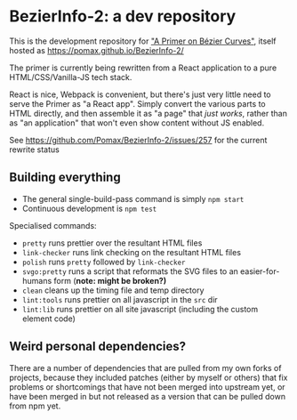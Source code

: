# BezierInfo-2: a dev repository

This is the development repository for ["A Primer on Bézier Curves"](https://pomax.github.io.bezierinfo), itself hosted as https://pomax.github.io/BezierInfo-2/

The primer is currently being rewritten from a React application to a pure HTML/CSS/Vanilla-JS tech stack.

React is nice, Webpack is convenient, but there's just very little need to serve the Primer as "a React app". Simply convert the various parts to HTML directly, and then assemble it as "a page" that _just works_, rather than as "an application" that won't even show content without JS enabled.

See https://github.com/Pomax/BezierInfo-2/issues/257 for the current rewrite status

## Building everything

- The general single-build-pass command is simply `npm start`
- Continuous development is `npm test`

Specialised commands:

- `pretty` runs prettier over the resultant HTML files
- `link-checker` runs link checking on the resultant HTML files
- `polish` runs `pretty` followed by `link-checker`
- `svgo:pretty` runs a script that reformats the SVG files to an easier-for-humans form (**note: might be broken?)**
- `clean` cleans up the timing file and temp directory
- `lint:tools` runs prettier on all javascript in the `src` dir
- `lint:lib` runs prettier on all site javascript (including the custom element code)

## Weird personal dependencies?

There are a number of dependencies that are pulled from my own forks of projects, because they included patches (either by myself or others) that fix problems or shortcomings that have not been merged into upstream yet, or have been merged in but not released as a version that can be pulled down from npm yet.
